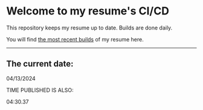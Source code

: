 # Welcome to my resume's CI/CD
This repository keeps my resume up to date. Builds are done daily.
  
You will find [the most recent builds](output/) of my resume here.
* * *
 
## The current date:  
 04/13/2024 
   
  
  
 TIME PUBLISHED IS ALSO: 
  
 04:30.37 
  
  
